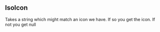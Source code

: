 ## IsoIcon

Takes a string which might match an icon we have. If so you get the icon. If not you get null